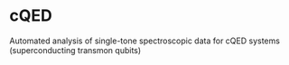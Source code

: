 # cQED
Automated analysis of single-tone spectroscopic data for cQED systems (superconducting transmon qubits)
